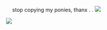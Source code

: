 ⠀⠀⠀⠀⠀⠀⠀⠀⠀⠀⠀⠀⠀⠀⠀stop copying my ponies, thanx . . ![](https://i.imgur.com/w2BJ3FH.png)

⠀⠀⠀⠀⠀⠀⠀⠀⠀⠀⠀⠀⠀ ![](https://i.imgur.com/ZpfF2TH.png)
